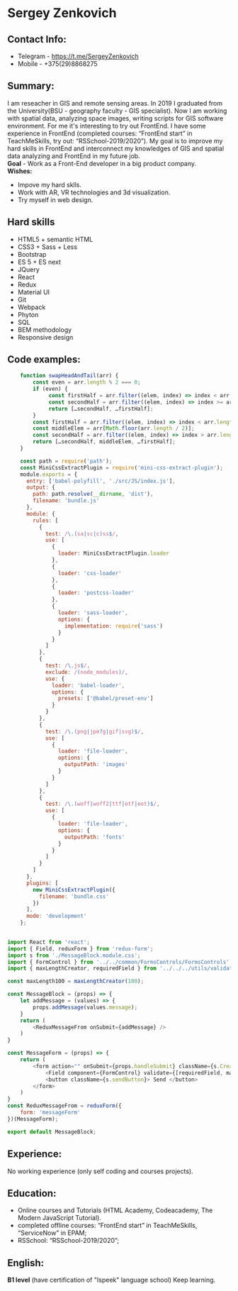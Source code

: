# Sergey Zenkovich

## Contact Info:
* Telegram  - https://t.me/SergeyZenkovich
* Mobile - +375(29)8868275 


## Summary:
 I am reseacher in GIS and remote sensing areas. In 2019 I graduated from the University(BSU - geography faculty - GIS specialist). Now I am working with spatial data, analyzing space images, writing scripts for GIS software environment. For me it's interesting to try out FrontEnd. I have some experience in FrontEnd (completed courses: “FrontEnd start” in TeachMeSkills, try out: “RSSchool-2019/2020”). My goal is to improve my hard skills in FrontEnd and interconnect my knowledges of GIS and spatial data analyzing and FrontEnd in my future job.<br/> 
**Goal** - Work as a Front-End developer in a big product company. <br/>
**Wishes:**
 * Impove my hard sklls.
 * Work with AR, VR technologies and 3d visualization.
 * Try myself in web design. 

 ## Hard skills

* HTML5 + semantic HTML
* CSS3 + Sass + Less
* Bootstrap
* ES 5 + ES next
* JQuery
* React
* Redux
* Material UI
* Git
* Webpack
* Phyton 
* SQL
* BEM methodology
* Responsive design

## Code examples:
```Javascript
	function swapHeadAndTail(arr) {
		const even = arr.length % 2 === 0;
		if (even) {
		 	 const firstHalf = arr.filter((elem, index) => index < arr.length / 2);
		 	 const secondHalf = arr.filter((elem, index) => index >= arr.length / 2);
		 	 return […secondHalf, …firstHalf]; 
		}
		const firstHalf = arr.filter((elem, index) => index < arr.length / 2 - 1);
		const middleElem = arr[Math.floor(arr.length / 2)];
		const secondHalf = arr.filter((elem, index) => index > arr.length / 2);
		return […secondHalf, middleElem, …firstHalf]; 
	}
```
```Javascript
	const path = require('path');
	const MiniCssExtractPlugin = require('mini-css-extract-plugin');
	module.exports = {
	  entry: ['babel-polyfill', './src/JS/index.js'],
	  output: {
	    path: path.resolve(__dirname, 'dist'),
	    filename: 'bundle.js'
	  },
	  module: {
	    rules: [
	      {
	        test: /\.(sa|sc|c)ss$/,
	        use: [
	          {
	            loader: MiniCssExtractPlugin.loader
	          },
	          {
	            loader: 'css-loader'
	          },
	          {
	            loader: 'postcss-loader'
	          },
	          {
	            loader: 'sass-loader',
	            options: {
	              implementation: require('sass')
	            }
	          }
	        ]
	      },
	      {
	        test: /\.js$/,
	        exclude: /(node_modules)/,
	        use: {
	          loader: 'babel-loader',
	          options: {
	            presets: ['@babel/preset-env']
	          }
	        }
	      },
	      {
	        test: /\.(png|jpe?g|gif|svg)$/,
	        use: [
	          {
	            loader: 'file-loader',
	            options: {
	              outputPath: 'images'
	            }
	          }
	        ]
	      },
	      {
	        test: /\.(woff|woff2|ttf|otf|eot)$/,
	        use: [
	          {
	            loader: 'file-loader',
	            options: {
	              outputPath: 'fonts'
	            }
	          }
	        ]
	      }
	    ]
	  },
	  plugins: [
	    new MiniCssExtractPlugin({
	      filename: 'bundle.css'
	    })
	  ],
	  mode: 'development'
	};
```
```Javascript
  
import React from 'react';
import { Field, reduxForm } from 'redux-form';
import s from './MessageBlock.module.css';
import { FormControl } from '../../common/FormsControls/FormsControls';
import { maxLengthCreator, requiredField } from '../../../utils/validators/validators';

const maxLength100 = maxLengthCreator(100);

const MessageBlock = (props) => {
    let addMessage = (values) => {
        props.addMessage(values.message);
    }
    return (
        <ReduxMessageFrom onSubmit={addMessage} />
    )
}

const MessageForm = (props) => {
    return (
        <form action="" onSubmit={props.handleSubmit} className={s.CreateBlock}>
            <Field component={FormControl} validate={[requiredField, maxLength100]} className={s.textarea} type="text" name="message" placeholder="Yooooooooo samurai" fieldtype="textarea" />
            <button className={s.sendButton}> Send </button>
        </form>
    )
}
const ReduxMessageFrom = reduxForm({
    form: 'messageForm'
})(MessageForm);

export default MessageBlock;
```

## Experience:
 No working experience (only self coding and courses projects).

 ## Education:
* Online courses and Tutorials (HTML Academy, Codeacademy, The Modern JavaScript Tutorial).
* completed offline courses: “FrontEnd start” in TeachMeSkills, “ServiceNow” in EPAM;
* RSSchool: “RSSchool-2019/2020”; 

## English:
 **B1 level** (have certification of "Ispeek" language school) Keep learning.